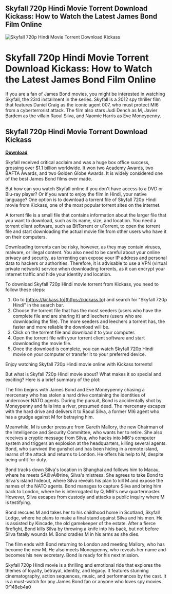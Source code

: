 ## Skyfall 720p Hindi Movie Torrent Download Kickass: How to Watch the Latest James Bond Film Online

 
![Skyfall 720p Hindi Movie Torrent Download Kickass](https://encrypted-tbn3.gstatic.com/images?q=tbn:ANd9GcQWawC6qsrhXfRH4l2PPcI5VtQK7FQMRAZycVZSueuCsMGE6CO3cLiNDrk)

 
# Skyfall 720p Hindi Movie Torrent Download Kickass: How to Watch the Latest James Bond Film Online
  
If you are a fan of James Bond movies, you might be interested in watching Skyfall, the 23rd installment in the series. Skyfall is a 2012 spy thriller film that features Daniel Craig as the iconic agent 007, who must protect MI6 from a cyberterrorist attack. The film also stars Judi Dench as M, Javier Bardem as the villain Raoul Silva, and Naomie Harris as Eve Moneypenny.
 
## Skyfall 720p Hindi Movie Torrent Download Kickass


[**Download**](https://www.google.com/url?q=https%3A%2F%2Fssurll.com%2F2tKKPT&sa=D&sntz=1&usg=AOvVaw1dmWjl2NArHxN8k8d9dbON)

  
Skyfall received critical acclaim and was a huge box office success, grossing over $1.1 billion worldwide. It won two Academy Awards, two BAFTA Awards, and two Golden Globe Awards. It is widely considered one of the best James Bond films ever made.
  
But how can you watch Skyfall online if you don't have access to a DVD or Blu-ray player? Or if you want to enjoy the film in Hindi, your native language? One option is to download a torrent file of Skyfall 720p Hindi movie from Kickass, one of the most popular torrent sites on the internet.
  
A torrent file is a small file that contains information about the larger file that you want to download, such as its name, size, and location. You need a torrent client software, such as BitTorrent or uTorrent, to open the torrent file and start downloading the actual movie file from other users who have it on their computers.
  
Downloading torrents can be risky, however, as they may contain viruses, malware, or illegal content. You also need to be careful about your online privacy and security, as torrenting can expose your IP address and personal data to hackers or authorities. Therefore, it is advisable to use a VPN (virtual private network) service when downloading torrents, as it can encrypt your internet traffic and hide your identity and location.
  
To download Skyfall 720p Hindi movie torrent from Kickass, you need to follow these steps:
  
1. Go to [https://kickass.to](https://kickass.to) and search for "Skyfall 720p Hindi" in the search bar.
2. Choose the torrent file that has the most seeders (users who have the complete file and are sharing it) and leechers (users who are downloading the file). The more seeders and leechers a torrent has, the faster and more reliable the download will be.
3. Click on the torrent file and download it to your computer.
4. Open the torrent file with your torrent client software and start downloading the movie file.
5. Once the download is complete, you can watch Skyfall 720p Hindi movie on your computer or transfer it to your preferred device.

Enjoy watching Skyfall 720p Hindi movie online with Kickass torrents!
  
But what is Skyfall 720p Hindi movie about? What makes it so special and exciting? Here is a brief summary of the plot:
  
The film begins with James Bond and Eve Moneypenny chasing a mercenary who has stolen a hard drive containing the identities of undercover NATO agents. During the pursuit, Bond is accidentally shot by Moneypenny and falls into a river, presumed dead. The mercenary escapes with the hard drive and delivers it to Raoul Silva, a former MI6 agent who has a grudge against M for betraying him.
  
Meanwhile, M is under pressure from Gareth Mallory, the new Chairman of the Intelligence and Security Committee, who wants her to retire. She also receives a cryptic message from Silva, who hacks into MI6's computer system and triggers an explosion at the headquarters, killing several agents. Bond, who survived the gunshot and has been hiding in a remote island, learns of the attack and returns to London. He offers his help to M, despite being unfit for duty.
  
Bond tracks down Silva's location in Shanghai and follows him to Macau, where he meets SÃ©vÃ©rine, Silva's mistress. She agrees to take Bond to Silva's island hideout, where Silva reveals his plan to kill M and expose the names of the NATO agents. Bond manages to capture Silva and bring him back to London, where he is interrogated by Q, MI6's new quartermaster. However, Silva escapes from custody and attacks a public inquiry where M is testifying.
  
Bond rescues M and takes her to his childhood home in Scotland, Skyfall Lodge, where he plans to make a final stand against Silva and his men. He is assisted by Kincade, the old gamekeeper of the estate. After a fierce firefight, Bond kills Silva by throwing a knife into his back, but not before Silva fatally wounds M. Bond cradles M in his arms as she dies.
  
The film ends with Bond returning to London and meeting Mallory, who has become the new M. He also meets Moneypenny, who reveals her name and becomes his new secretary. Bond is ready for his next mission.
  
Skyfall 720p Hindi movie is a thrilling and emotional ride that explores the themes of loyalty, betrayal, identity, and legacy. It features stunning cinematography, action sequences, music, and performances by the cast. It is a must-watch for any James Bond fan or anyone who loves spy movies.
 0f148eb4a0
